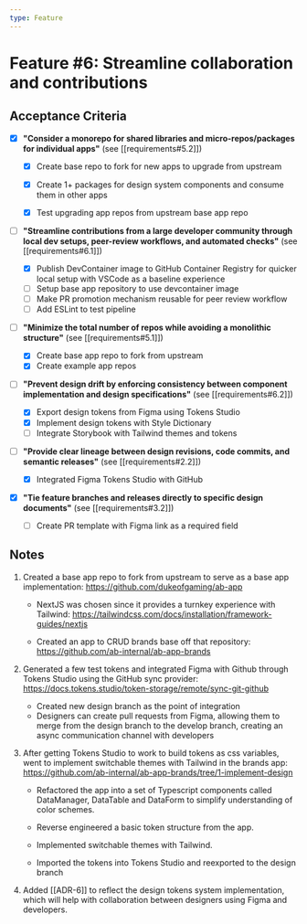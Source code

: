```yaml
---
type: Feature
---
```


# Feature #6: Streamline collaboration and contributions



## Acceptance Criteria

- [x] **"Consider a monorepo for shared libraries and micro-repos/packages for individual apps"** (see [[requirements#5.2]])

    - [x] Create base repo to fork for new apps to upgrade from upstream
    - [x] Create 1+ packages for design system components and consume them in other apps
    - [x] Test upgrading app repos from upstream base app repo


- [ ] **"Streamline contributions from a large developer community through local dev setups, peer-review workflows, and automated checks"** (see [[requirements#6.1]])

    - [x] Publish DevContainer image to GitHub Container Registry for quicker local setup with VSCode as a baseline experience
    - [ ] Setup base app repository to use devcontainer image
    - [ ] Make PR promotion mechanism reusable for peer review workflow
    - [ ] Add ESLint to test pipeline

- [ ] **"Minimize the total number of repos while avoiding a monolithic structure"** (see [[requirements#5.1]])

    - [x] Create base app repo to fork from upstream
    - [x] Create example app repos

- [ ] **"Prevent design drift by enforcing consistency between component implementation and design specifications"** (see [[requirements#6.2]])

    - [x] Export design tokens from Figma using Tokens Studio
    - [x] Implement design tokens with Style Dictionary
    - [ ] Integrate Storybook with Tailwind themes and tokens

- [ ] **"Provide clear lineage between design revisions, code commits, and semantic releases"** (see [[requirements#2.2]])

    - [x] Integrated Figma Tokens Studio with GitHub

- [x] **"Tie feature branches and releases directly to specific design documents"** (see [[requirements#3.2]])

    - [ ] Create PR template with Figma link as a required field


## Notes

<!-- Topics and details discovered throughout discussion, design and implementation -->

1. Created a base app repo to fork from upstream to serve as a base app implementation: https://github.com/dukeofgaming/ab-app

    - NextJS was chosen since it provides a turnkey experience with Tailwind: https://tailwindcss.com/docs/installation/framework-guides/nextjs

    - Created an app to CRUD brands base off that repository: https://github.com/ab-internal/ab-app-brands

2. Generated a few test tokens and integrated Figma with Github through Tokens Studio using the  GitHub sync provider: https://docs.tokens.studio/token-storage/remote/sync-git-github

    - Created new design branch as the point of integration
    - Designers can create pull requests from Figma, allowing them to merge from the design branch to the develop branch, creating an async communication channel with developers

3. After getting Tokens Studio to work to build tokens as css variables, went to implement switchable themes with Tailwind in the brands app: https://github.com/ab-internal/ab-app-brands/tree/1-implement-design

    - Refactored the app into a set of Typescript components called DataManager, DataTable and DataForm to simplify understanding of color schemes.

    - Reverse engineered a basic token structure from the app.

    - Implemented switchable themes with Tailwind.

    - Imported the tokens into Tokens Studio and reexported to the design branch

4. Added [[ADR-6]] to reflect the design tokens system implementation, which will help with collaboration between designers using Figma and developers.